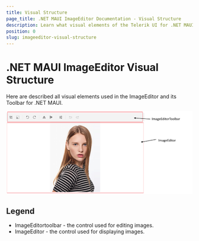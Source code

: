 ```yaml
---
title: Visual Structure
page_title: .NET MAUI ImageEditor Documentation - Visual Structure
description: Learn what visual elements of the Telerik UI for .NET MAUI ImageEditor control.
position: 0
slug: imageeditor-visual-structure
---
```


# .NET MAUI ImageEditor Visual Structure

Here are described all visual elements used in the ImageEditor and its Toolbar for .NET MAUI.

![ImageEditor Visual Structure](images/imageeditor-visual-structure.png "Visual elements of ImageEditor")

## Legend

* ImageEditortoolbar - the control used for editing images.
* ImageEditor - the control used for displaying images.